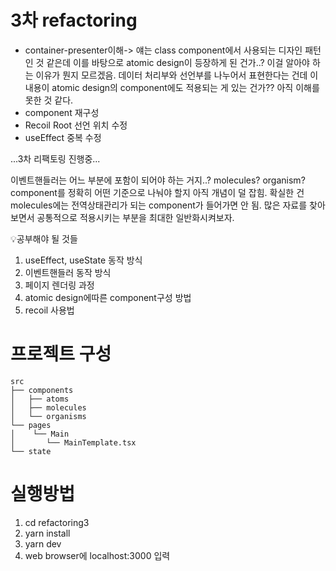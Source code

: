 # 3차 refactoring
- container-presenter이해-> 얘는 class component에서 사용되는 디자인 패턴인 것 같은데 이를 바탕으로 atomic design이 등장하게 된 건가..?
이걸 알아야 하는 이유가 뭔지 모르겠음. 
데이터 처리부와 선언부를 나누어서 표현한다는 건데 이 내용이 atomic design의 component에도 적용되는 게 있는 건가?? 아직 이해를 못한 것 같다. 
- component 재구성
- Recoil Root 선언 위치 수정 
- useEffect 중복 수정

...3차 리팩토링 진행중...

이벤트핸들러는 어느 부분에 포함이 되어야 하는 거지..? molecules? organism?
component를 정확히 어떤 기준으로 나눠야 할지 아직 개념이 덜 잡힘.
확실한 건 molecules에는 전역상태관리가 되는 component가 들어가면 안 됨. 
많은 자료를 찾아보면서 공통적으로 적용시키는 부분을 최대한 일반화시켜보자.


💡공부해야 될 것들

1. useEffect, useState 동작 방식
2. 이벤트핸들러 동작 방식
3. 페이지 렌더링 과정
4. atomic design에따른 component구성 방법
5. recoil 사용법


# 프로젝트 구성

```
src
├── components            
│   ├── atoms		    
│   ├── molecules	
│   └── organisms		
└── pages                 
│    └── Main
│     	└── MainTemplate.tsx
└── state                         
```

# 실행방법

1. cd refactoring3
2. yarn install
3. yarn dev
4. web browser에 localhost:3000 입력

